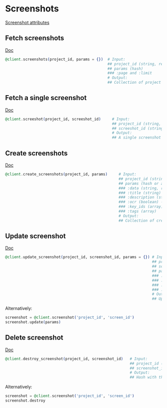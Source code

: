 # Screenshots

[Screenshot attributes](https://app.lokalise.com/api2docs/curl/#resource-screenshots)

## Fetch screenshots

[Doc](https://app.lokalise.com/api2docs/curl/#transition-list-all-screenshots-get)

```elixir
@client.screenshots(project_id, params = {})  # Input:
                                              ## project_id (string, required)
                                              ## params (hash)
                                              ### :page and :limit
                                              # Output:
                                              ## Collection of project screenshots
```

## Fetch a single screenshot

[Doc](https://app.lokalise.com/api2docs/curl/#transition-retrieve-a-screenshot-get)

```elixir
@client.screeshot(project_id, screeshot_id)     # Input:
                                                ## project_id (string, required)
                                                ## screeshot_id (string, required)
                                                # Output:
                                                ## A single screenshot
```

## Create screenshots

[Doc](https://app.lokalise.com/api2docs/curl/#transition-create-screenshots-post)

```elixir
@client.create_screenshots(project_id, params)     # Input:
                                                   ## project_id (string, required)
                                                   ## params (hash or array of hashes, required)
                                                   ### :data (string, required) - the actual screenshot, base64-encoded (with leading image type "data:image/jpeg;base64,"). JPG and PNG formats are supported.
                                                   ### :title (string)
                                                   ### :description (string)
                                                   ### :ocr (boolean) - recognize translations on the image and attach screenshot to all possible keys
                                                   ### :key_ids (array) - attach the screenshot to key IDs specified
                                                   ### :tags (array)
                                                   # Output:
                                                   ## Collection of created screenshots
```

## Update screenshot

[Doc](https://app.lokalise.com/api2docs/curl/#transition-update-a-screenshot-put)

```elixir
@client.update_screenshot(project_id, screenshot_id, params = {}) # Input:
                                                                  ## project_id (string, required)
                                                                  ## screenshot_id (string, required)
                                                                  ## params (hash)
                                                                  ### :title (string)
                                                                  ### :description (string)
                                                                  ### :key_ids (array) - attach the screenshot to key IDs specified
                                                                  ### :tags (array)
                                                                  # Output:
                                                                  ## Updated screenshot
```

Alternatively:

```elixir
screenshot = @client.screenshot('project_id', 'screen_id')
screenshot.update(params)
```

## Delete screenshot

[Doc](https://app.lokalise.com/api2docs/curl/#transition-delete-a-screenshot-delete)

```elixir
@client.destroy_screenshot(project_id, screenshot_id)   # Input:
                                                        ## project_id (string, required)
                                                        ## screenshot_id (string, required)
                                                        # Output:
                                                        ## Hash with the project id and "screenshot_deleted" set to "true"
```

Alternatively:

```elixir
screenshot = @client.screenshot('project_id', 'screen_id')
screenshot.destroy
```
